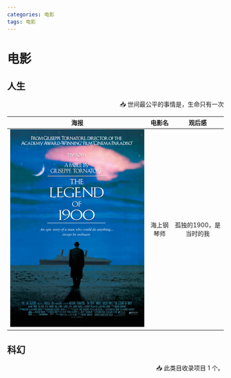 ```yaml
---
categories: 电影
tags: 电影
---
```




# 电影


## 人生
<p align="right">
📥 世间最公平的事情是，生命只有一次
</p>

|                                                                                                   海报                                                                                                    |  电影名  |      观后感      |
|:-------------------------------------------------------------------------------------------------------------------------------------------------------------------------------------------------------:|:-----:|:-------------:|
| [![海上钢琴师](https://github.com/HYBG-1126/Picture_Manager/blob/master/img/%E7%94%B5%E5%BD%B1/%E6%B5%B7%E4%B8%8A%E9%92%A2%E7%90%B4%E5%B8%88.jpg?raw=true "海上钢琴师")](https://movie.douban.com/subject/1292001/) | 海上钢琴师 | 孤独的1900，是当时的我 |




## 科幻
<p align="right">
📥 此类目收录项目 1 个。
</p>